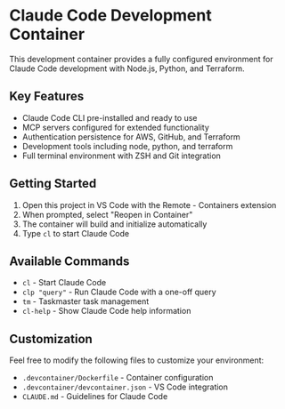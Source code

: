# Claude Code Development Container

This development container provides a fully configured environment for Claude Code development with Node.js, Python, and Terraform.

## Key Features

- Claude Code CLI pre-installed and ready to use
- MCP servers configured for extended functionality
- Authentication persistence for AWS, GitHub, and Terraform
- Development tools including node, python, and terraform
- Full terminal environment with ZSH and Git integration

## Getting Started

1. Open this project in VS Code with the Remote - Containers extension
2. When prompted, select "Reopen in Container"
3. The container will build and initialize automatically
4. Type `cl` to start Claude Code

## Available Commands

- `cl` - Start Claude Code
- `clp "query"` - Run Claude Code with a one-off query
- `tm` - Taskmaster task management
- `cl-help` - Show Claude Code help information

## Customization

Feel free to modify the following files to customize your environment:

- `.devcontainer/Dockerfile` - Container configuration
- `.devcontainer/devcontainer.json` - VS Code integration
- `CLAUDE.md` - Guidelines for Claude Code
